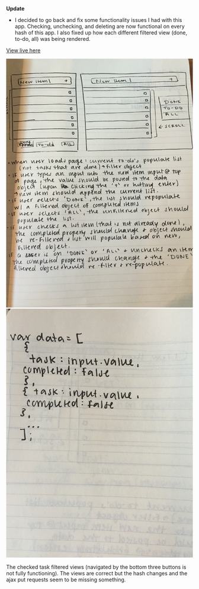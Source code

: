 **Update**
- I decided to go back and fix some functionality issues I had with this app. Checking, unchecking, and deleting are now functional on every hash of this app. I also fixed up how each different filtered view (done, to-do, all) was being rendered.

[View live here](https://carynligon.github.io/ToDo)

![Image of notes](dist/assets/images/IMG_1737.JPG)
![Image of data structure](dist/assets/images/IMG_1738.JPG)



The checked task filtered views (navigated by the bottom three buttons is not fully functioning). The views are correct but the hash changes and the ajax put requests seem to be missing something.
